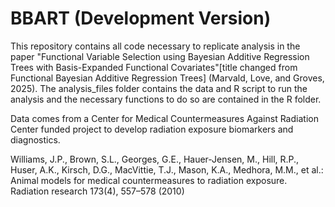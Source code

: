 # BBART (Development Version)

This repository contains all code necessary to replicate analysis in the paper
"Functional Variable Selection using Bayesian Additive Regression Trees
with Basis-Expanded Functional Covariates"[title changed from Functional Bayesian 
Additive Regression Trees] (Marvald, Love, and Groves, 2025). The
analysis_files folder contains the data and R script to run the analysis and the necessary
functions to do so are contained in the R folder.

Data comes from a Center for Medical Countermeasures Against Radiation Center funded
project to develop radiation exposure biomarkers and diagnostics. 

Williams, J.P., Brown, S.L., Georges, G.E., Hauer-Jensen, M., Hill, R.P., Huser, A.K., Kirsch,
D.G., MacVittie, T.J., Mason, K.A., Medhora, M.M., et al.: Animal models for medical
countermeasures to radiation exposure. Radiation research 173(4), 557–578 (2010)
